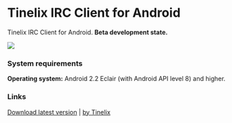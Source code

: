 <h1>Tinelix IRC Client for Android</h1>
Tinelix IRC Client for Android. <b>Beta development state.</b><p><p><img src="https://user-images.githubusercontent.com/76806170/157038143-467b9482-a303-4189-b5fe-1c6ccb247b44.png"></img>
<h3>System requirements</h3>
<p><b>Operating system:</b> Android 2.2 Eclair (with Android API level 8) and higher.
<h3>Links</h3>
<a href="https://github.com/tinelix/irc-client-for-android/releases/tag/0.2.4-beta-20220314">Download latest version</a> | <a href="https://tinelix.github.io">by Tinelix</a>
